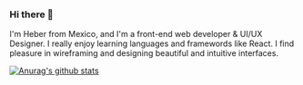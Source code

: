 ### Hi there 👋

I'm Heber from Mexico, and I'm a front-end web developer & UI/UX Designer. I really enjoy learning languages and framewords like React. I find pleasure in wireframing and designing beautiful and intuitive interfaces.

[![Anurag's github stats](https://github-readme-stats.vercel.app/api?username=heber97)](https://github.com/anuraghazra/github-readme-stats)
